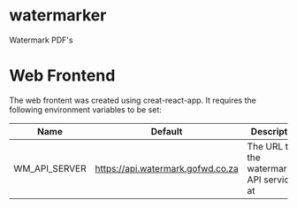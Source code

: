 # watermarker

Watermark PDF's


# Web Frontend

The web frontent was created using creat-react-app.
It requires the following environment variables to be set:

|Name|Default|Description|
|----|--------|-----------|
| WM_API_SERVER | https://api.watermark.gofwd.co.za | The URL that the watermarking API service is at |
